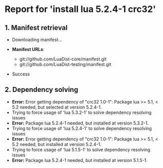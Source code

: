 # Report for 'install lua 5.2.4-1 crc32'


## 1. Manifest retrieval

- Downloading manifest...

- **Manifest URLs**:
    - git://github.com/LuaDist-core/manifest.git
    - git://github.com/LuaDist-testing/manifest.git
- Success

## 2. Dependency solving

- **Error:** Error getting dependency of "crc32 1.0-1": Package lua >= 5.1, < 5.2 needed, but selected at version 5.2.4-1.
- Trying to force usage of 'lua 5.3.2-1' to solve dependency resolving issues
- **Error:** Package lua 5.2.4-1 needed, but installed at version 5.3.2-1.
- Trying to force usage of 'lua 5.2.4-1' to solve dependency resolving issues
- **Error:** Error getting dependency of "crc32 1.0-1": Package lua >= 5.1, < 5.2 needed, but installed at version 5.2.4-1.
- Trying to force usage of 'lua 5.1.5-1' to solve dependency resolving issues
- **Error:** Package lua 5.2.4-1 needed, but installed at version 5.1.5-1.
